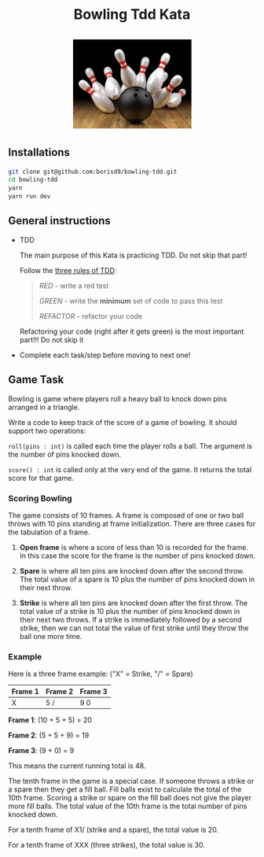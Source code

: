 <h1 align="center">
Bowling Tdd Kata
<br><br>
<img width="241" src ="bowling-logo.png" />
</h1>

## Installations
```bash
git clone git@github.com:borisd9/bowling-tdd.git
cd bowling-tdd
yarn
yarn run dev
```

## General instructions

- TDD

  The main purpose of this Kata is practicing TDD. Do not skip that part!

  Follow the [three rules of TDD](http://butunclebob.com/ArticleS.UncleBob.TheThreeRulesOfTdd):

  > *RED* - write a red test
  >
  > *GREEN* - write the **minimum** set of code to pass this test
  >
  > *REFACTOR* - refactor your code

  Refactoring your code (right after it gets green) is the most important part!!! Do not skip it

- Complete each task/step before moving to next one!

## Game Task

Bowling is game where players roll a heavy ball to knock down pins arranged in a triangle.

Write a code to keep track of the score of a game of bowling. It should support two operations:

`roll(pins : int)` is called each time the player rolls a ball. The argument is the number of pins knocked down.

`score() : int` is called only at the very end of the game. It returns the total score for that game.

### Scoring Bowling

The game consists of 10 frames. A frame is composed of one or two ball throws with 10 pins standing at frame initialization. There are three cases for the tabulation of a frame.

1. **Open frame** is where a score of less than 10 is recorded for the frame. In this case the score for the frame is the number of pins knocked down.

2. **Spare** is where all ten pins are knocked down after the second throw. The total value of a spare is 10 plus the number of pins knocked down in their next throw.

3. **Strike** is where all ten pins are knocked down after the first throw.
The total value of a strike is 10 plus the number of pins knocked down in their next two throws.
If a strike is immediately followed by a second strike, then we can not total the value of first strike until they throw the ball one more time.

### Example
Here is a three frame example:
("X" = Strike, "/" = Spare)

| Frame 1 | Frame 2 | Frame 3 |
|--------|----------|---------|
| X	|  5 / | 9 0 |

**Frame 1**: (10 + 5 + 5) = 20

**Frame 2**: (5 + 5 + 9) = 19

**Frame 3**: (9 + 0) = 9

This means the current running total is 48.

The tenth frame in the game is a special case.
If someone throws a strike or a spare then they get a fill ball.
Fill balls exist to calculate the total of the 10th frame.
Scoring a strike or spare on the fill ball does not give the player more fill balls.
The total value of the 10th frame is the total number of pins knocked down.

For a tenth frame of X1/ (strike and a spare), the total value is 20.

For a tenth frame of XXX (three strikes), the total value is 30.

